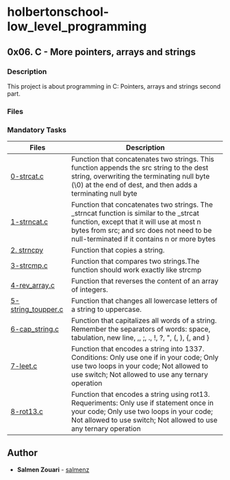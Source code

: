 # holbertonschool-low_level_programming
## 0x06. C - More pointers, arrays and strings

### Description
This project is about programming in C: Pointers, arrays and strings second part.

### Files
### Mandatory Tasks

| Files | Description |
| ----- | ----------- |
| [0-strcat.c](https://github.com/dalexach/holbertonschool-low_level_programming/blob/master/0x06-pointers_arrays_strings/0-strcat.c) | Function that concatenates two strings. This function appends the src string to the dest string, overwriting the terminating null byte (\0) at the end of dest, and then adds a terminating null byte |
| [1-strncat.c](https://github.com/dalexach/holbertonschool-low_level_programming/blob/master/0x06-pointers_arrays_strings/1-strncat.c) | Function that concatenates two strings. The _strncat function is similar to the _strcat function, except that it will use at most n bytes from src; and src does not need to be null-terminated if it contains n or more bytes |
| [2. strncpy](https://github.com/dalexach/holbertonschool-low_level_programming/blob/master/0x06-pointers_arrays_strings/2-strncpy.c) | Function that copies a string. |
| [3-strcmp.c](https://github.com/dalexach/holbertonschool-low_level_programming/blob/master/0x06-pointers_arrays_strings/3-strcmp.c) | Function that compares two strings.The function should work exactly like strcmp |
| [4-rev_array.c](https://github.com/dalexach/holbertonschool-low_level_programming/blob/master/0x06-pointers_arrays_strings/4-rev_array.c) | Function that reverses the content of an array of integers. |
| [5-string_toupper.c](https://github.com/dalexach/holbertonschool-low_level_programming/blob/master/0x06-pointers_arrays_strings/5-string_toupper.c) | Function that changes all lowercase letters of a string to uppercase. |
| [6-cap_string.c](https://github.com/dalexach/holbertonschool-low_level_programming/blob/master/0x06-pointers_arrays_strings/6-cap_string.c) | Function that capitalizes all words of a string. Remember the separators of words: space, tabulation, new line, ,, ;, ., !, ?, ", (, ), {, and } |
| [7-leet.c](https://github.com/dalexach/holbertonschool-low_level_programming/blob/master/0x06-pointers_arrays_strings/7-leet.c) | Function that encodes a string into 1337. Conditions: Only use one if in your code; Only use two loops in your code; Not allowed to use switch; Not allowed to use any ternary operation |
| [8-rot13.c](https://github.com/dalexach/holbertonschool-low_level_programming/blob/master/0x06-pointers_arrays_strings/8-rot13.c) | Function that encodes a string using rot13. Requeriments: Only use if statement once in your code; Only use two loops in your code; Not allowed to use switch; Not allowed to use any ternary operation |

## Author
* **Salmen Zouari** - [salmenz](https://github.com/salmenz)
